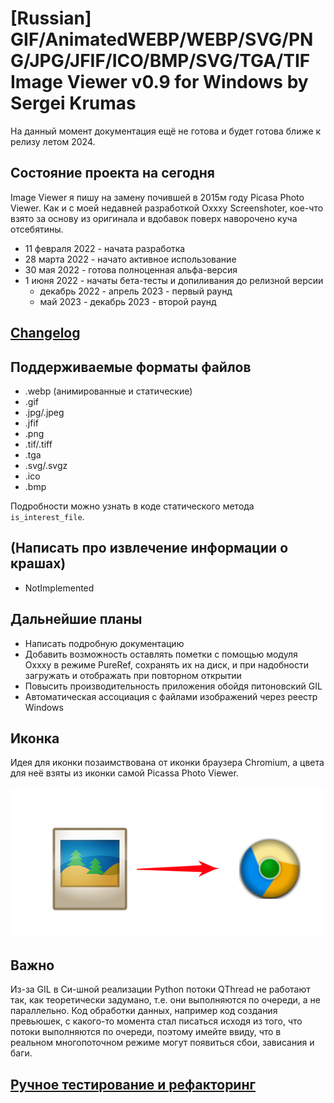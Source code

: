 # [Russian] GIF/AnimatedWEBP/WEBP/SVG/PNG/JPG/JFIF/ICO/BMP/SVG/TGA/TIF Image Viewer v0.9 for Windows by Sergei Krumas

На данный момент документация ещё не готова и будет готова ближе к релизу летом 2024.

## Состояние проекта на сегодня

Image Viewer я пишу на замену почившей в 2015м году Picasa Photo Viewer. Как и с моей недавней разработкой Oxxxy Screenshoter, кое-что взято за основу из оригинала и вдобавок поверх наворочено куча отсебятины.
- 11 февраля 2022 - начата разработка
- 28 марта 2022 - начато активное использование
- 30 мая 2022 - готова полноценная альфа-версия
- 1 июня 2022 - начаты бета-тесты и допиливания до релизной версии
    - декабрь 2022 - апрель 2023 - первый раунд
    - май 2023 - декабрь 2023 - второй раунд

## [Changelog](CHANGELOG.md)

## Поддерживаемые форматы файлов
- .webp (анимированные и статические)
- .gif
- .jpg/.jpeg
- .jfif
- .png
- .tif/.tiff
- .tga
- .svg/.svgz
- .ico
- .bmp

Подробности можно узнать в коде статического метода `is_interest_file`.

## (Написать про извлечение информации о крашах)
- NotImplemented

## Дальнейшие планы
- Написать подробную документацию
- Добавить возможность оставлять пометки с помощью модуля Oxxxy в режиме PureRef, сохранять их на диск, и при надобности загружать и отображать при повторном открытии
- Повысить производительность приложения обойдя питоновский GIL
- Автоматическая ассоциация с файлами изображений через реестр Windows

## Иконка
Идея для иконки позаимствована от иконки браузера Chromium, а цвета для неё взяты из иконки самой Picassa Photo Viewer.

![](docs/icon.png)

## Важно
Из-за GIL в Си-шной реализации Python потоки QThread не работают так, как теоретически задумано, т.е. они выполняются по очереди, а не параллельно. Код обработки данных, например код создания превьюшек, с какого-то момента стал писаться исходя из того, что потоки выполняются по очереди, поэтому имейте ввиду, что в реальном многопоточном режиме могут появиться сбои, зависания и баги.

## [Ручное тестирование и рефакторинг](MANUAL_TESTING.md)
